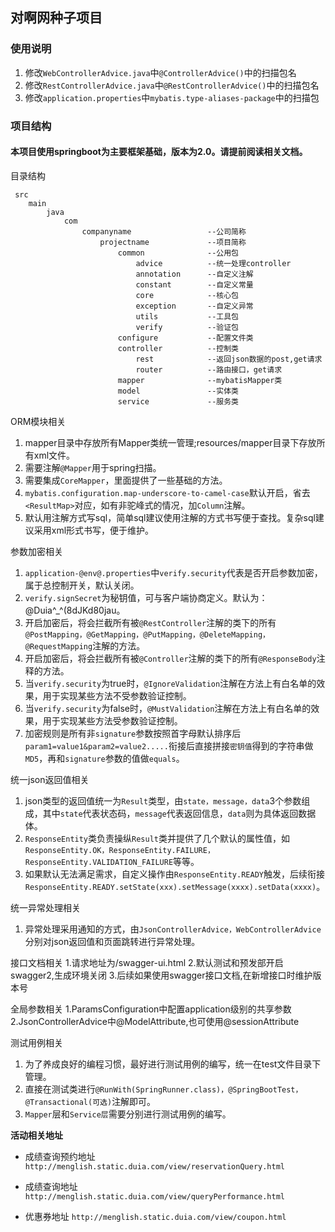 ## 对啊网种子项目

### 使用说明
1. 修改```WebControllerAdvice.java```中```@ControllerAdvice()```中的扫描包名
2. 修改```RestControllerAdvice.java```中```@RestControllerAdvice()```中的扫描包名
3. 修改```application.properties```中```mybatis.type-aliases-package```中的扫描包

### 项目结构

#### 本项目使用springboot为主要框架基础，版本为2.0。请提前阅读相关文档。
目录结构
```
 src 
    main
        java
            com
                companyname                 --公司简称
                    projectname             --项目简称
                        common              --公用包
                            advice          --统一处理controller
                            annotation      --自定义注解
                            constant        --自定义常量
                            core            --核心包
                            exception       --自定义异常
                            utils           --工具包
                            verify          --验证包
                        configure           --配置文件类
                        controller          --控制类
                            rest            --返回json数据的post,get请求
                            router          --路由接口，get请求
                        mapper              --mybatisMapper类
                        model               --实体类
                        service             --服务类
```
ORM模块相关
1. mapper目录中存放所有Mapper类统一管理;resources/mapper目录下存放所有xml文件。
2. 需要注解```@Mapper```用于spring扫描。
3. 需要集成```CoreMapper```，里面提供了一些基础的方法。
4. ```mybatis.configuration.map-underscore-to-camel-case```默认开启，省去```<ResultMap>```对应，如有非驼峰式的情况，加```Column```注解。
5. 默认用注解方式写sql，简单sql建议使用注解的方式书写便于查找。复杂sql建议采用xml形式书写，便于维护。

参数加密相关
1. ```application-@env@.properties```中```verify.security```代表是否开启参数加密，属于总控制开关，默认关闭。
2. ```verify.signSecret```为秘钥值，可与客户端协商定义。默认为：@Duia^_^(8dJKd80jau。
3. 开启加密后，将会拦截所有被```@RestController```注解的类下的所有```@PostMapping，@GetMapping，@PutMapping，@DeleteMapping，@RequestMapping```注解的方法。
4. 开启加密后，将会拦截所有被```@Controller```注解的类下的所有```@ResponseBody```注释的方法。
5. 当```verify.security```为true时，```@IgnoreValidation```注解在方法上有白名单的效果，用于实现某些方法不受参数验证控制。
6. 当```verify.security```为false时，```@MustValidation```注解在方法上有白名单的效果，用于实现某些方法受参数验证控制。
7. 加密规则是所有非```signature```参数按照首字母默认排序后```param1=value1&param2=value2.....```衔接后直接拼接```密钥值```得到的字符串做```MD5```，再和```signature```参数的值做```equals```。

统一json返回值相关
1. json类型的返回值统一为```Result```类型，由```state，message，data```3个参数组成，其中```state```代表状态码，```message```代表返回信息，```data```则为具体返回数据体。
2. ```ResponseEntity```类负责操纵```Result```类并提供了几个默认的属性值，如```ResponseEntity.OK，ResponseEntity.FAILURE，ResponseEntity.VALIDATION_FAILURE```等等。
3. 如果默认无法满足需求，自定义操作由```ResponseEntity.READY```触发，后续衔接```ResponseEntity.READY.setState(xxx).setMessage(xxxx).setData(xxxx)```。

统一异常处理相关
1. 异常处理采用通知的方式，由```JsonControllerAdvice，WebControllerAdvice```分别对json返回值和页面跳转进行异常处理。


接口文档相关
1.请求地址为/swagger-ui.html
2.默认测试和预发部开启swagger2,生成环境关闭
3.后续如果使用swagger接口文档,在新增接口时维护版本号

全局参数相关
1.ParamsConfiguration中配置application级别的共享参数
2.JsonControllerAdvice中@ModelAttribute,也可使用@sessionAttribute

测试用例相关
1. 为了养成良好的编程习惯，最好进行测试用例的编写，统一在test文件目录下管理。
2. 直接在测试类进行```@RunWith(SpringRunner.class)，@SpringBootTest，@Transactional(可选)```注解即可。
3. ```Mapper```层和```Service层```需要分别进行测试用例的编写。

**活动相关地址**

- 成绩查询预约地址
`http://menglish.static.duia.com/view/reservationQuery.html`

- 成绩查询地址
`http://menglish.static.duia.com/view/queryPerformance.html`

- 优惠券地址
`http://menglish.static.duia.com/view/coupon.html`





    